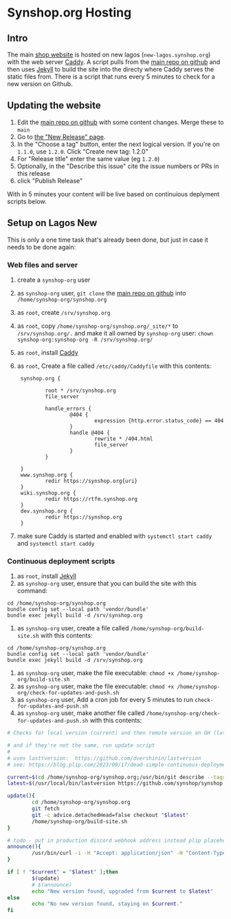 # Synshop.org Hosting 

## Intro 

The main [shop website](https://synshop.org) is hosted on new lagos (`new-lagos.synshop.org`) with the web server [Caddy](https://caddyserver.com/). A script 
pulls from the [main repo on github](https://github.com/synshop/synshop.org) and then uses [Jekyll](https://jekyllrb.com/) to build the site into the directy 
where Caddy serves the static files from.  There is a script that runs every 5 minutes to check for a new version on Github.

## Updating the website

1. Edit the  [main repo on github](https://github.com/synshop/synshop.org) with some content changes.  Merge these to `main`
2. Go to [the "New Release" page](https://github.com/synshop/synshop.org/releases/new).
3. In the "Choose a tag" button, enter the next logical version. If you're on `1.1.0`, use `1.2.0`. Click "Create new tag: 1.2.0" 
4. For "Release title" enter the same value (eg `1.2.0`)
5. Optionally, in the "Describe this issue" cite the issue numbers or PRs in this release
6. click "Publish Release"

With in 5 minutes your content will be live based on continuious deplyment scripts below.

## Setup on Lagos New

This is only a one time task that's already been done, but just in case it needs to be done again:


### Web files and server

1. create a `synshop-org` user
1. as `synshop-org` user, `git clone` the  [main repo on github](https://github.com/synshop/synshop.org) into `/home/synshop-org/synshop.org`
1. as `root`, create `/srv/synshop.org`
1. as `root`,  copy `/home/synshop-org/synshop.org/_site/*` to  `/srv/synshop.org/.` and make it all 
owned by `synshop-org` user: `chown synshop-org:synshop-org -R /srv/synshop.org/`
1. as `root`, install  [Caddy](https://caddyserver.com/)
1. as `root`, Create a file called `/etc/caddy/Caddyfile` with this contents:
   ```
    synshop.org {

            root * /srv/synshop.org
            file_server

            handle_errors {
                    @404 {
                            expression {http.error.status_code} == 404
                    }
                    handle @404 {
                            rewrite * /404.html
                            file_server
                    }
            }

    }
    www.synshop.org {
            redir https://synshop.org{uri}
    }
    wiki.synshop.org {
            redir https://rtfm.synshop.org
    }
    dev.synshop.org {
            redir https://synshop.org
    }
   ```
   
1. make sure Caddy is started and enabled with `systemctl start caddy` and `systemctl start caddy`

### Continuous deployment scripts

1. as `root`, install [Jekyll](https://jekyllrb.com/)
1. as `synshop-org` user, ensure that you can build the site with this command:
```
cd /home/synshop-org/synshop.org
bundle config set --local path 'vendor/bundle'
bundle exec jekyll build -d /srv/synshop.org
```
1. as `synshop-org` user, create a file called `/home/synshop-org/build-site.sh` with this contents:
```
cd /home/synshop-org/synshop.org
bundle config set --local path 'vendor/bundle'
bundle exec jekyll build -d /srv/synshop.org
```
1. as `synshop-org` user, make the file executable: `chmod +x /home/synshop-org/build-site.sh`
1. as `synshop-org` user, make the file executable: `chmod +x /home/synshop-org/check-for-updates-and-push.sh`
1. as `synshop-org` user, Add a cron job for every 5 minutes to run `check-for-updates-and-push.sh`
1. as `synshop-org` user, make another file called `/home/synshop-org/check-for-updates-and-push.sh` with this contents:
```bash
# Checks for local version (current) and then remote version on GH (latest)

# and if they're not the same, run update script
#
# uses lasttversion:  https://github.com/dvershinin/lastversion
# see: https://blog.plip.com/2023/09/17/dead-simple-continuous-deployment/

current=$(cd /home/synshop-org/synshop.org;/usr/bin/git describe --tags)
latest=$(/usr/local/bin/lastversion https://github.com/synshop/synshop.org)

update(){
        cd /home/synshop-org/synshop.org
        git fetch
        git -c advice.detachedHead=false checkout "$latest"
        /home/synshop-org/build-site.sh
}

# todo - put in production discord webhook address instead plip placeholder
announce(){
        /usr/bin/curl -i -H "Accept: application/json" -H "Content-Type:application/json" -X POST --data "{\"content\": \"Website has been updated from "$current" to "$latest". Check it out at https://synshop.org .  See changes at https://github.com/synshop/synshop.org/releases/tag/"$latest"\"}" https://plip.com/synshop
}

if [ ! "$current" = "$latest" ];then
        $(update)
        # $(announce)
        echo "New version found, upgraded from $current to $latest"
else
        echo "No new version found, staying on $current."
fi
```

